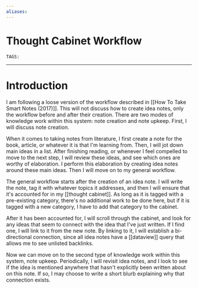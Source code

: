 ```yaml
---
aliases: 
---
```

# Thought Cabinet Workflow
`TAGS:` 

---
# Introduction
I am following a loose version of the workflow described in [[How To Take Smart Notes (2017)]]. This will not discuss how to create idea notes, only the workflow before and after their creation. There are two modes of knowledge work within this system: note creation and note upkeep. First, I will discuss note creation.

When it comes to taking notes from literature, I first create a note for the book, article, or whatever it is that I'm learning from. Then, I will jot down main ideas in a list. After finishing reading, or whenever I feel compelled to move to the next step, I will review these ideas, and see which ones are worthy of elaboration. I perform this elaboration by creating idea notes around these main ideas. Then I will move on to my general workflow.

The general workflow starts after the creation of an idea note. I will write the note, tag it with whatever topics it addresses, and then I will ensure that it's accounted for in my [[thought cabinet]]. As long as it is tagged with a pre-existing category, there's no additional work to be done here, but if it is tagged with a new category, I have to add that category to the cabinet. 

After it has been accounted for, I will scroll through the cabinet, and look for any ideas that seem to connect with the idea that I've just written. If I find one, I will link to it from the new note. By linking to it, I will establish a bi-directional connection, since all idea notes have a [[dataview]] query that allows me to see unlisted backlinks. 

Now we can move on to the second type of knowledge work within this system, note upkeep. Periodically, I will revisit idea notes, and I look to see if the idea is mentioned anywhere that hasn't explicitly been written about on this note. If so, I may choose to write a short blurb explaining why that connection exists. 